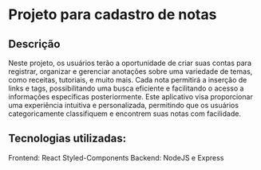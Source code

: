 # Projeto para cadastro de notas

## Descrição
Neste projeto, os usuários terão a oportunidade de criar suas contas para registrar, organizar e gerenciar anotações sobre uma variedade de temas, como receitas, tutoriais, e muito mais. Cada nota permitirá a inserção de links e tags, possibilitando uma busca eficiente e facilitando o acesso a informações específicas posteriormente. Este aplicativo visa proporcionar uma experiência intuitiva e personalizada, permitindo que os usuários categoricamente classifiquem e encontrem suas notas com facilidade.
  
## Tecnologias utilizadas: 
Frontend: React Styled-Components
Backend: NodeJS e Express
